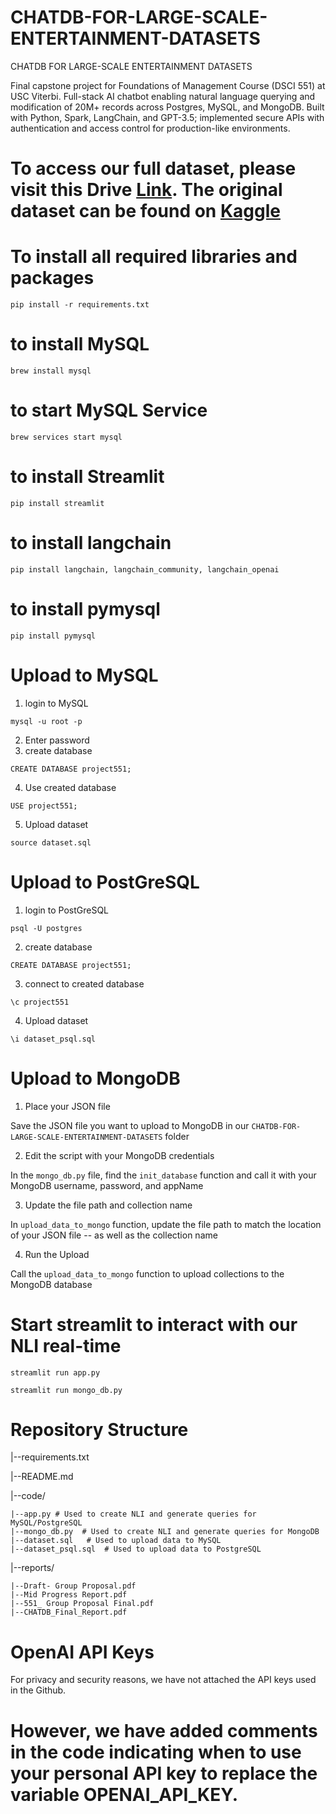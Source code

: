 # CHATDB-FOR-LARGE-SCALE-ENTERTAINMENT-DATASETS
CHATDB FOR LARGE-SCALE ENTERTAINMENT DATASETS

Final capstone project for Foundations of Management Course (DSCI 551) at USC Viterbi. Full-stack AI chatbot enabling natural language querying and modification of 20M+ records across Postgres, MySQL, and MongoDB. Built with Python, Spark, LangChain, and GPT-3.5; implemented secure APIs with authentication and access control for production-like environments.

# To access our full dataset, please visit this Drive [Link](https://drive.google.com/drive/folders/1z1rtXkZ8yUWFPUhPlxfFKT2U-K7_RcWU?usp=drive_link). The original dataset can be found on [Kaggle](https://www.kaggle.com/datasets/grouplens/movielens-20m-dataset/data?select=genome_scores.csv)

# To install all required libraries and packages
`pip install -r requirements.txt`

# to install MySQL
`brew install mysql`

# to start MySQL Service
`brew services start mysql`

# to install Streamlit
`pip install streamlit`

# to install langchain
`pip install langchain, langchain_community, langchain_openai`

# to install pymysql
`pip install pymysql`


# Upload to MySQL
1. login to MySQL

`mysql -u root -p`

2. Enter password
3. create database

`CREATE DATABASE project551;`

4. Use created database

`USE project551;`

5. Upload dataset

`source dataset.sql`

# Upload to PostGreSQL
1. login to PostGreSQL

`psql -U postgres`

2. create database

`CREATE DATABASE project551;`
   
3. connect to created database

`\c project551`
   
4. Upload dataset

`\i dataset_psql.sql`

# Upload to MongoDB
1. Place your JSON file

Save the JSON file you want to upload to MongoDB in our `CHATDB-FOR-LARGE-SCALE-ENTERTAINMENT-DATASETS` folder
   
2. Edit the script with your MongoDB credentials 

In the `mongo_db.py` file, find the `init_database` function and call it with your MongoDB username, password, and appName

3. Update the file path and collection name 

In `upload_data_to_mongo` function, update the file path to match the location of your JSON file -- as well as the collection name 

4. Run the Upload

Call the `upload_data_to_mongo` function to upload collections to the MongoDB database 

# Start streamlit to interact with our NLI real-time 
`streamlit run app.py`

`streamlit run mongo_db.py`

# Repository Structure 
|--requirements.txt  

|--README.md 

|--code/  

	|--app.py # Used to create NLI and generate queries for MySQL/PostgreSQL
  	|--mongo_db.py  # Used to create NLI and generate queries for MongoDB
	|--dataset.sql   # Used to upload data to MySQL
  	|--dataset_psql.sql  # Used to upload data to PostgreSQL
  
|--reports/

	|--Draft- Group Proposal.pdf 
	|--Mid Progress Report.pdf
	|--551_ Group Proposal Final.pdf
 	|--CHATDB_Final_Report.pdf


# OpenAI API Keys
For privacy and security reasons, we have not attached the API keys used in the Github. 
# However, we have added comments in the code indicating when to use your personal API key to replace the variable OPENAI_API_KEY.
